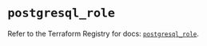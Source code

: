 # `postgresql_role`

Refer to the Terraform Registry for docs: [`postgresql_role`](https://registry.terraform.io/providers/nitrikx/postgresql/1.21.2/docs/resources/role).
